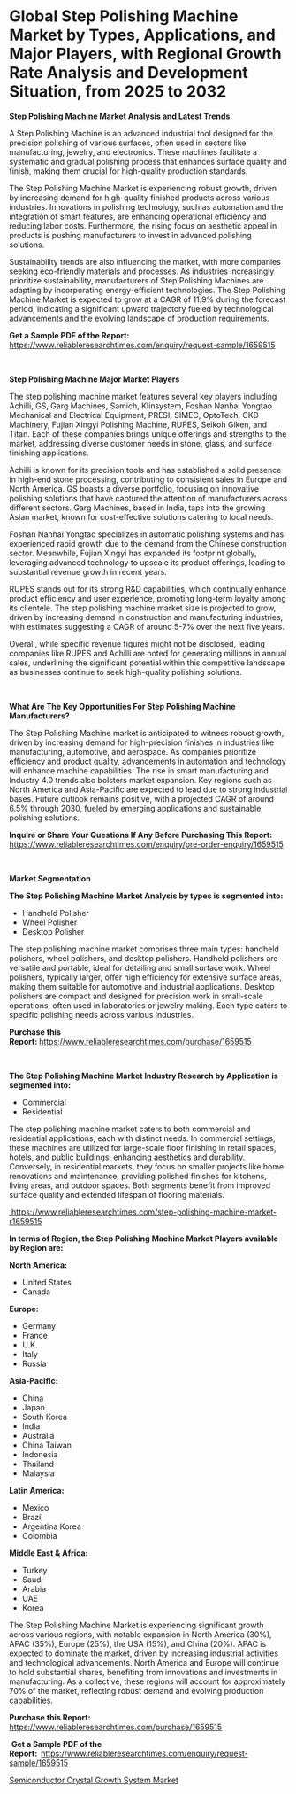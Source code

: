 <p><h1>Global Step Polishing Machine Market by Types, Applications, and Major Players, with Regional Growth Rate Analysis and Development Situation, from 2025 to 2032</h1></p><p><strong>Step Polishing Machine Market Analysis and Latest Trends</strong></p>
<p><p>A Step Polishing Machine is an advanced industrial tool designed for the precision polishing of various surfaces, often used in sectors like manufacturing, jewelry, and electronics. These machines facilitate a systematic and gradual polishing process that enhances surface quality and finish, making them crucial for high-quality production standards. </p><p>The Step Polishing Machine Market is experiencing robust growth, driven by increasing demand for high-quality finished products across various industries. Innovations in polishing technology, such as automation and the integration of smart features, are enhancing operational efficiency and reducing labor costs. Furthermore, the rising focus on aesthetic appeal in products is pushing manufacturers to invest in advanced polishing solutions.</p><p>Sustainability trends are also influencing the market, with more companies seeking eco-friendly materials and processes. As industries increasingly prioritize sustainability, manufacturers of Step Polishing Machines are adapting by incorporating energy-efficient technologies. The Step Polishing Machine Market is expected to grow at a CAGR of 11.9% during the forecast period, indicating a significant upward trajectory fueled by technological advancements and the evolving landscape of production requirements.</p></p>
<p><strong>Get a Sample PDF of the Report:&nbsp;</strong> <a href="https://www.reliableresearchtimes.com/enquiry/request-sample/1659515?utm_campaign=1950&utm_medium=2&utm_source=Github&utm_content=ia&utm_term=23032025&utm_id=step-polishing-machine">https://www.reliableresearchtimes.com/enquiry/request-sample/1659515</a></p>
<p>&nbsp;</p>
<p><strong>Step Polishing Machine Major Market Players</strong></p>
<p><p>The step polishing machine market features several key players including Achilli, GS, Garg Machines, Samich, Klinsystem, Foshan Nanhai Yongtao Mechanical and Electrical Equipment, PRESI, SIMEC, OptoTech, CKD Machinery, Fujian Xingyi Polishing Machine, RUPES, Seikoh Giken, and Titan. Each of these companies brings unique offerings and strengths to the market, addressing diverse customer needs in stone, glass, and surface finishing applications.</p><p>Achilli is known for its precision tools and has established a solid presence in high-end stone processing, contributing to consistent sales in Europe and North America. GS boasts a diverse portfolio, focusing on innovative polishing solutions that have captured the attention of manufacturers across different sectors. Garg Machines, based in India, taps into the growing Asian market, known for cost-effective solutions catering to local needs.</p><p>Foshan Nanhai Yongtao specializes in automatic polishing systems and has experienced rapid growth due to the demand from the Chinese construction sector. Meanwhile, Fujian Xingyi has expanded its footprint globally, leveraging advanced technology to upscale its product offerings, leading to substantial revenue growth in recent years.</p><p>RUPES stands out for its strong R&D capabilities, which continually enhance product efficiency and user experience, promoting long-term loyalty among its clientele. The step polishing machine market size is projected to grow, driven by increasing demand in construction and manufacturing industries, with estimates suggesting a CAGR of around 5-7% over the next five years.</p><p>Overall, while specific revenue figures might not be disclosed, leading companies like RUPES and Achilli are noted for generating millions in annual sales, underlining the significant potential within this competitive landscape as businesses continue to seek high-quality polishing solutions.</p></p>
<p>&nbsp;</p>
<p><strong>What Are The Key Opportunities For Step Polishing Machine Manufacturers?</strong></p>
<p><p>The Step Polishing Machine market is anticipated to witness robust growth, driven by increasing demand for high-precision finishes in industries like manufacturing, automotive, and aerospace. As companies prioritize efficiency and product quality, advancements in automation and technology will enhance machine capabilities. The rise in smart manufacturing and Industry 4.0 trends also bolsters market expansion. Key regions such as North America and Asia-Pacific are expected to lead due to strong industrial bases. Future outlook remains positive, with a projected CAGR of around 6.5% through 2030, fueled by emerging applications and sustainable polishing solutions.</p></p>
<p><strong>Inquire or Share Your Questions If Any Before Purchasing This Report:</strong> <a href="https://www.reliableresearchtimes.com/enquiry/pre-order-enquiry/1659515?utm_campaign=1950&utm_medium=2&utm_source=Github&utm_content=ia&utm_term=23032025&utm_id=step-polishing-machine">https://www.reliableresearchtimes.com/enquiry/pre-order-enquiry/1659515</a></p>
<p>&nbsp;</p>
<p><strong>Market Segmentation</strong></p>
<p><strong>The Step Polishing Machine Market Analysis by types is segmented into:</strong></p>
<p><ul><li>Handheld Polisher</li><li>Wheel Polisher</li><li>Desktop Polisher</li></ul></p>
<p><p>The step polishing machine market comprises three main types: handheld polishers, wheel polishers, and desktop polishers. Handheld polishers are versatile and portable, ideal for detailing and small surface work. Wheel polishers, typically larger, offer high efficiency for extensive surface areas, making them suitable for automotive and industrial applications. Desktop polishers are compact and designed for precision work in small-scale operations, often used in laboratories or jewelry making. Each type caters to specific polishing needs across various industries.</p></p>
<p><strong>Purchase this Report:&nbsp;</strong><a href="https://www.reliableresearchtimes.com/purchase/1659515?utm_campaign=1950&utm_medium=2&utm_source=Github&utm_content=ia&utm_term=23032025&utm_id=step-polishing-machine">https://www.reliableresearchtimes.com/purchase/1659515</a></p>
<p>&nbsp;</p>
<p><strong>The Step Polishing Machine Market Industry Research by Application is segmented into:</strong></p>
<p><ul><li>Commercial</li><li>Residential</li></ul></p>
<p><p>The step polishing machine market caters to both commercial and residential applications, each with distinct needs. In commercial settings, these machines are utilized for large-scale floor finishing in retail spaces, hotels, and public buildings, enhancing aesthetics and durability. Conversely, in residential markets, they focus on smaller projects like home renovations and maintenance, providing polished finishes for kitchens, living areas, and outdoor spaces. Both segments benefit from improved surface quality and extended lifespan of flooring materials.</p></p>
<p><a href="https://www.reliableresearchtimes.com/step-polishing-machine-market-r1659515?utm_campaign=1950&utm_medium=2&utm_source=Github&utm_content=ia&utm_term=23032025&utm_id=step-polishing-machine">&nbsp;https://www.reliableresearchtimes.com/step-polishing-machine-market-r1659515</a></p>
<p><strong>In terms of Region, the Step Polishing Machine Market Players available by Region are:</strong></p>
<p>
    <p> <strong> North America: </strong>
        <ul>
            <li>United States</li>
            <li>Canada</li>
        </ul>
        </p> 
    <p> <strong> Europe: </strong>
        <ul>
            <li>Germany</li>
            <li>France</li>
            <li>U.K.</li>
            <li>Italy</li>
            <li>Russia</li>
        </ul>
        </p> 
    <p> <strong> Asia-Pacific: </strong>
        <ul>
            <li>China</li>
            <li>Japan</li>
            <li>South Korea</li>
            <li>India</li>
            <li>Australia</li>
            <li>China Taiwan</li>
            <li>Indonesia</li>
            <li>Thailand</li>
            <li>Malaysia</li>
        </ul>
        </p> 
    <p> <strong> Latin America: </strong>
        <ul>
            <li>Mexico</li>
            <li>Brazil</li>
            <li>Argentina Korea</li>
            <li>Colombia</li>
        </ul>
        </p> 
    <p> <strong> Middle East & Africa: </strong>
        <ul>
            <li>Turkey</li>
            <li>Saudi</li>
            <li>Arabia</li>
            <li>UAE</li>
            <li>Korea</li>
        </ul>
    </p>
    </p>
<p><p>The Step Polishing Machine Market is experiencing significant growth across various regions, with notable expansion in North America (30%), APAC (35%), Europe (25%), the USA (15%), and China (20%). APAC is expected to dominate the market, driven by increasing industrial activities and technological advancements. North America and Europe will continue to hold substantial shares, benefiting from innovations and investments in manufacturing. As a collective, these regions will account for approximately 70% of the market, reflecting robust demand and evolving production capabilities.</p></p>
<p><strong>Purchase this Report: </strong><a href="https://www.reliableresearchtimes.com/purchase/1659515?utm_campaign=1950&utm_medium=2&utm_source=Github&utm_content=ia&utm_term=23032025&utm_id=step-polishing-machine">https://www.reliableresearchtimes.com/purchase/1659515</a></p>
<p>&nbsp;<strong>Get a Sample PDF of the Report:&nbsp;&nbsp;</strong><a href="https://www.reliableresearchtimes.com/enquiry/request-sample/1659515?utm_campaign=1950&utm_medium=2&utm_source=Github&utm_content=ia&utm_term=23032025&utm_id=step-polishing-machine">https://www.reliableresearchtimes.com/enquiry/request-sample/1659515</a></p>
<p><strong></strong></p>
<p><p><a href="https://github.com/mookiesville/Market-Research-Report-List-1/blob/main/semiconductor-crystal-growth-system-market.md?utm_campaign=1950&utm_medium=2&utm_source=Github&utm_content=ia&utm_term=23032025&utm_id=step-polishing-machine">Semiconductor Crystal Growth System Market</a></p></p>